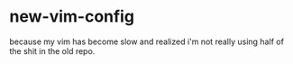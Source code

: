 # new-vim-config
because my vim has become slow and realized i'm not really using half of the shit in the old repo.
